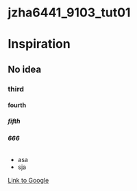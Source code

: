 # jzha6441_9103_tut01

# Inspiration
## No idea
### third
#### fourth
##### fifth
###### ***666***

- asa
- sja

[Link to Google](www.google.com)